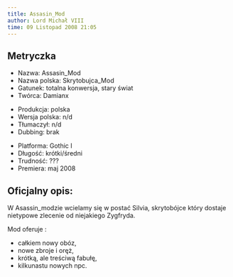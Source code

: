 ```yaml
---
title: Assasin_Mod
author: Lord Michał VIII
time: 09 Listopad 2008 21:05
---
```


## Metryczka

<!-- -->
- Nazwa: Assasin_Mod
- Nazwa polska: Skrytobujca_Mod
- Gatunek: totalna konwersja, stary świat
- Twórca: Damianx

<!-- -->
- Produkcja: polska
- Wersja polska: n/d
- Tłumaczył: n/d
- Dubbing: brak

<!-- -->
- Platforma: Gothic I
- Długość: krótki/średni
- Trudność: ???
- Premiera: maj 2008

## Oficjalny opis:

W Asassin_modzie wcielamy się w postać Silvia, skrytobójce który dostaje nietypowe zlecenie od niejakiego Zygfryda.

Mod oferuje :
- całkiem nowy obóz,
- nowe zbroje i oręż,
- krótką, ale treściwą fabułę,
- kilkunastu nowych npc.